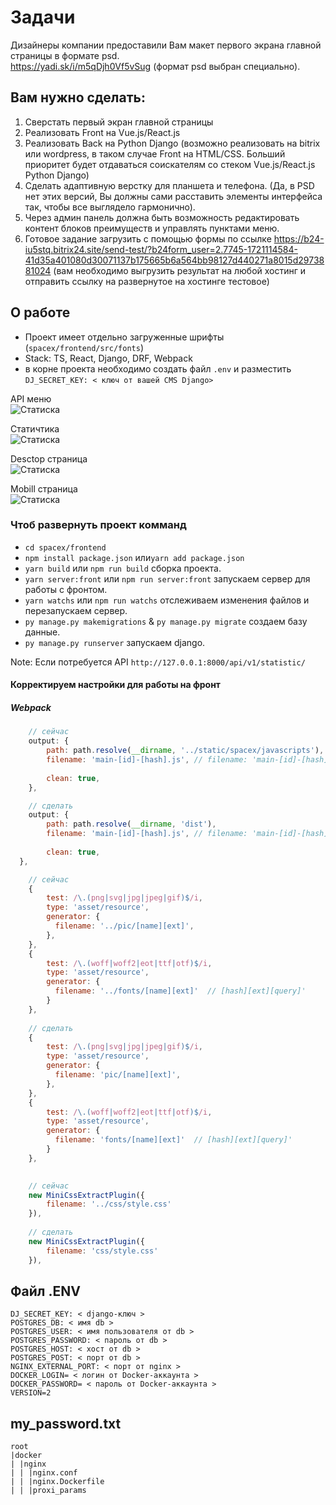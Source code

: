 # Задачи
Дизайнеры компании предоставили Вам макет первого экрана главной страницы в формате psd. \
https://yadi.sk/i/m5qDjh0Vf5vSug (формат psd выбран специально).


## Вам нужно сделать:
1. Сверстать первый экран главной страницы
2. Реализовать Front на Vue.js/React.js
3. Реализовать Back на Python Django (возможно реализовать на bitrix или wordpress, в таком случае Front на HTML/CSS. Больший приоритет будет отдаваться соискателям со стеком Vue.js/React.js Python Django)
4. Сделать адаптивную верстку для планшета и телефона. (Да, в PSD нет этих версий, Вы должны сами расставить элементы интерфейса так, чтобы все выглядело гармонично).
5. Через админ панель должна быть возможность редактировать контент блоков преимуществ и управлять пунктами меню.
5. Готовое задание загрузить с помощью формы по ссылке https://b24-iu5stq.bitrix24.site/send-test/?b24form_user=2.7745-1721114584-41d35a401080d30071137b175665b6a564bb98127d440271a8015d2973881024
(вам необходимо выгрузить результат на любой хостинг и отправить ссылку на развернутое на хостинге тестовое)

## О работе
 - Проект имеет отдельно загруженные шрифты (`spacex/frontend/src/fonts`)
 - Stack: TS, React, Django, DRF, Webpack 
 - в корне проекта необходимо создать файл `.env` и разместить `DJ_SECRET_KEY: < ключ от вашей CMS Django>`

API меню \
![Статиска](img/menu.png) 

Статичтика \
![Статиска](img/statistic.png)

Desctop страница \
![Статиска](img/page.png)

Mobill страница \
![Статиска](img/mobill.png)

### Чтоб развернуть проект комманд
 - `cd spacex/frontend`
 - `npm install package.json` или`yarn add package.json`
 - `yarn build` или `npm run build` сборка проекта.
 - `yarn server:front` или `npm run server:front` запускаем сервер для работы с фронтом.
 - `yarn watchs` или `npm run watchs` отслеживаем изменения файлов и перезапускаем сервер.
 -  `py manage.py makemigrations` & `py manage.py migrate` создаем базу данные.
 -  `py manage.py runserver` запускаем django.



Note: Если потребуется API `http://127.0.0.1:8000/api/v1/statistic/` 

#### Корректируем настройки для работы на фронт
##### Webpack
```js
    // сейчас
    output: {
        path: path.resolve(__dirname, '../static/spacex/javascripts'), 
        filename: 'main-[id]-[hash].js', // filename: 'main-[id]-[hash].js',
    
        clean: true,
    },

    // сделать
    output: {
        path: path.resolve(__dirname, 'dist'),
        filename: 'main-[id]-[hash].js', // filename: 'main-[id]-[hash].js',
    
        clean: true,
  },
```

```js
    // сейчас
    {
        test: /\.(png|svg|jpg|jpeg|gif)$/i,
        type: 'asset/resource',
        generator: {
          filename: '../pic/[name][ext]',
        },
    },
    {
        test: /\.(woff|woff2|eot|ttf|otf)$/i,
        type: 'asset/resource',
        generator: {
          filename: '../fonts/[name][ext]'  // [hash][ext][query]'
        }
    },
    
    // сделать
    {
        test: /\.(png|svg|jpg|jpeg|gif)$/i,
        type: 'asset/resource',
        generator: {
          filename: 'pic/[name][ext]',
        },
    },
    {
        test: /\.(woff|woff2|eot|ttf|otf)$/i,
        type: 'asset/resource',
        generator: {
          filename: 'fonts/[name][ext]'  // [hash][ext][query]'
        }
    },
    
```

```js
    // сейчас
    new MiniCssExtractPlugin({
        filename: '../css/style.css'
    }),
    
    // сделать
    new MiniCssExtractPlugin({
        filename: 'css/style.css'
    }),
```
## Файл .ENV
```text
DJ_SECRET_KEY: < django-ключ >
POSTGRES_DB: < имя db >
POSTGRES_USER: < имя пользователя от db >
POSTGRES_PASSWORD: < пароль от db >
POSTGRES_HOST: < хост от db >
POSTGRES_POST: < порт от db >
NGINX_EXTERNAL_PORT: < порт от nginx >
DOCKER_LOGIN= < логин от Docker-аккаунта >
DOCKER_PASSWORD= < пароль от Docker-аккаунта >
VERSION=2
```
## my_password.txt
```text
root
|docker
| |nginx
| | |nginx.conf
| | |nginx.Dockerfile
| | |proxi_params

```
